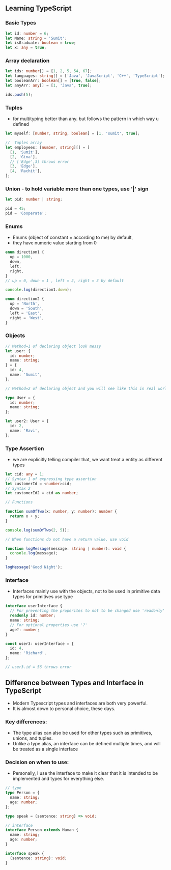 ## Learning TypeScript

### Basic Types

```ts
let id: number = 6;
let Name: string = 'Sumit';
let isGraduate: boolean = true;
let x: any = true;
```

### Array declaration

```ts
let ids: number[] = [1, 2, 5, 54, 67];
let languages: string[] = ['Java', 'JavaScript', 'C++', 'TypeScript'];
let booleanArr: boolean[] = [true, false];
let anyArr: any[] = [1, 'Java', true];

ids.push(5);
```

### Tuples

- for multityping better than any. but follows the pattern in which way u defined

```ts
let myself: [number, string, boolean] = [1, 'sumit', true];

//  Tuples array
let employees: [number, string][] = [
  [1, 'Sumit'],
  [2, 'Gina'],
  // ['Edge',3] throws error
  [3, 'Edge'],
  [4, 'Rachit'],
];
```

### Union - to hold variable more than one types, use '|' sign

```ts
let pid: number | string;

pid = 45;
pid = 'Cooperate';
```

### Enums

- Enums (object of constant = according to me) by default,
- they have numeric value starting from 0

```ts
enum direction1 {
  up = 1000,
  down,
  left,
  right,
}
// up = 0, down = 1 , left = 2, right = 3 by default

console.log(direction1.down);

enum direction2 {
  up = 'North',
  down = 'South',
  left = 'East',
  right = 'West',
}
```

### Objects

```ts
// Method=1 of declaring object look messy
let user: {
  id: number;
  name: string;
} = {
  id: 4,
  name: 'Sumit',
};

// Method=2 of declaring object and you will see like this in real world

type User = {
  id: number;
  name: string;
};

let user2: User = {
  id: 2,
  name: 'Ravi',
};
```

### Type Assertion

- we are explicitly telling compiler that, we want treat a entity as different types

```ts
let cid: any = 1;
// Syntax 1 of expressing type assertion
let customerId = <number>cid;
// Syntax 2
let customerId2 = cid as number;

// Functions

function sumOfTwo(x: number, y: number): number {
  return x + y;
}

console.log(sumOfTwo(2, 5));

// When functions do not have a return value, use void

function logMessage(message: string | number): void {
  console.log(message);
}

logMessage('Good Night');
```

### Interface

- Interfaces mainly use with the objects, not to be used in primitive data types for primitives use type

```ts
interface userInterface {
  // For preventing the properites to not to be changed use 'readonly'
  readonly id: number;
  name: string;
  // For optional properties use '?'
  age?: number;
}

const user3: userInterface = {
  id: 4,
  name: 'Richard',
};

// user3.id = 56 throws error
```

## Difference between Types and Interface in TypeScript

- Modern Typescript types and interfaces are both very powerful.
- It is almost down to personal choice, these days.

### Key differences:

- The type alias can also be used for other types such as primitives,
  unions, and tuples.
- Unlike a type alias, an interface can be defined multiple times,
  and will be treated as a single interface

### Decision on when to use:

- Personally, I use the interface to make it clear that it
  is intended to be implemented and types for everything else.

```ts
// type
type Person = {
  name: string;
  age: number;
};

type speak = (sentence: string) => void;

// interface
interface Person extends Human {
  name: string;
  age: number;
}

interface speak {
  (sentence: string): void;
}
```
